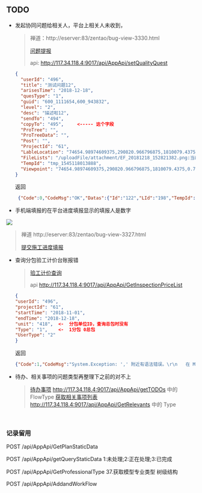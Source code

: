 ## TODO

- 发起协同问题给相关人，平台上相关人未收到，

    > 禅道：http://eserver:83/zentao/bug-view-3330.html
    >
    > [问题提报](api/business/Problem/setQualityQuest.md)
    >
    > api: http://117.34.118.4:9017/api/AppApi/setQualityQuest

    ``` json
    {
      "userId": "496",
      "title": "测试问题12",
      "arisesTime": "2018-12-18",
      "quesType": "1",
      "guid": "600_1111654,600_943832",
      "level": "2",
      "desc": "描述啦12",
      "sendTo": "494",
      "copyTo": "495",     <----- 这个字段
      "ProTree": "",
      "ProTreeData": "",
      "Post": "",
      "ProjectId": "61",
      "LableLocation": "74654.98974609375,290820.966796875,1810079.4375,0.7853981633974483,0,0.7853981633974483,92813.44214218613,172072.3669942927,1743687.0864398812",
      "FileLists": "/uploadFile/attachment/EF_20181218_152821382.png:当前问题所在",
      "TempId": "tmp_1545118013888",
      "Viewpoint": "74654.98974609375,290820.966796875,1810079.4375,0.7853981633974483,0,0.7853981633974483"
    }
    ```



    返回
    
    ``` json
     {"Code":0,"CodeMsg":"OK","Datas":{"Id":"122","LId":"198","TempId":"tmp_1545118013350"}}
    ```



* 手机端填报的在平台进度填报显示的填报人是数字

![](http://eserver:83/zentao/data/upload/1/201812/13163852019380f6.png)

> 禅道 http://eserver:83/zentao/bug-view-3327.html
>
> [提交施工进度填报](api/business/Progress/setPlanSubmitHistory.md)



* 查询分包验工计价台账报错

  > [验工计价查询](api/business/CostMng/GetInspectionPriceList.md)
  >
  > api http://117.34.118.4:9017/api/AppApi/GetInspectionPriceList

  ``` json
  {
  "userId": "496",
  "projectId": "61",
  "startTime": "2018-11-01",
  "endTime": "2018-12-18",
  "unit": "418",  <-  分包单位ID，查询总包时没有
  "Type": "1",    <-  1分包 0总包
  "UserType": "2"
  }
  ```

  返回

  ``` json
  {"Code":1,"CodeMsg":"System.Exception: ',' 附近有语法错误。\r\n   在 Maticsoft.DBUtility.DbHelperSQL.Query(String SQLString)\r\n   在 ConstructionProcessManageAPI.Controllers.AppApiController.GetInspectionPriceList(InspectionPrice Pmode)","Datas":null}
  ```


* 待办、相关事项的问题类型再整理下之前的对不上

  > [待办事项](api/message/getTODOs.md)   http://117.34.118.4:9017/api/AppApi/getTODOs  中的  FlowType
  > [获取相关事项列表](api/message/GetRelevants.md)  http://117.34.118.4:9017/api/AppApi/GetRelevants 中的  Type

​    




### 记录留用

POST /api/AppApi/GetPlanStaticData

POST /api/AppApi/getQueryStaticData 1:未处理;2:正在处理;3:已完成

POST /api/AppApi/GetProfessionalType 37.获取模型专业类型 树级结构

POST /api/AppApi/AddandWorkFlow
